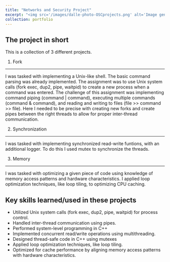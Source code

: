 ```yaml
---
title: "Networks and Security Project"
excerpt: "<img src='/images/dalle-photo-OSCprojects.png' alt='Image generated by Copilot Designer' style='float: left; margin-bottom: 20px; width: 100%; height: 200px; object-fit:cover;'> This is a collection of three projects for the course OSC, covering Froking, Synchronization and Optimizations based on memory caching, Sept-Oct 2024"
collection: portfolio
---
```


The project in short
----
This is a collection of 3 different projects.

1. Fork
----
I was tasked with implementing a Unix-like shell. The basic command parsing was already implemented. The assignment was to use Unix system calls (fork exec, dup2, pipe, waitpid) to create a new process when a command was entered. The challenge of this assignment was implementing command piping (command | command), executing multiple commands (command & command), and reading and writing to files (file >> command >> file). Here I needed to be precise with creating new forks and create pipes between the right threads to allow for proper inter-thread communication.

2. Synchronization
----
I was tasked with implementing synchronized read-write funtions, with an additional logger. To do this I used mutex to synchronize the threads.

3. Memory
---
I was tasked with optimizing a given piece of code using knowledge of memory access patterns and hardware characteristics. I applied loop optimization techniques, like loop tiling, to optimizing CPU caching.

Key skills learned/used in these projects
----
- Utilized Unix system calls (fork exec, dup2, pipe, waitpid) for process control.
- Handled inter-thread communication using pipes.
- Performed system-level programming in C++
- Implemented concurrent read/write operations using multithreading.
- Designed thread-safe code in C++ using mutexes
- Applied loop optimization techniques, like loop tiling.
- Optimized for cache performance by aligning memory access patterns with hardware characteristics.